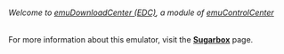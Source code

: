 ###### Welcome to [emuDownloadCenter (EDC)](https://github.com/PhoenixInteractiveNL/emuDownloadCenter/wiki/), a module of [emuControlCenter](https://github.com/PhoenixInteractiveNL/emuControlCenter/wiki/)

For more information about this emulator, visit the [**Sugarbox**](https://github.com/PhoenixInteractiveNL/emuDownloadCenter/wiki/Emulator-sugarbox#menu) page.
